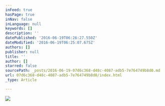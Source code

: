 ```yaml
---
inFeed: true
hasPage: true
inNav: false
inLanguage: null
keywords: []
description: ''
datePublished: '2016-06-19T06:26:27.550Z'
dateModified: '2016-06-19T06:25:07.675Z'
authors: []
publisher: null
title: ''
author: []
starred: false
sourcePath: _posts/2016-06-19-07d6c368-d48c-4087-adb5-7e764749b8d0.md
url: 07d6c368-d48c-4087-adb5-7e764749b8d0/index.html
_type: Article

---
```

![](https://the-grid-user-content.s3-us-west-2.amazonaws.com/6b003223-61df-43cb-9b0b-e626a3af16e0.png)